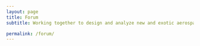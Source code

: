 ```yaml
---
layout: page
title: Forum
subtitle: Working together to design and analyze new and exotic aerospace configurations

permalink: /forum/
---
```

 
 <iframe id="forum_embed"
 src="javascript:void(0)"
 scrolling="no"
 frameborder="0"
 width="900"
 height="700">
</iframe>

<script type="text/javascript">
 document.getElementById("forum_embed").src =
  "https://groups.google.com/forum/embed/?place=forum/suave-forum" +
  "&showsearch=true&showpopout=true&parenturl=" +
  encodeURIComponent(window.location.href);
</script>

